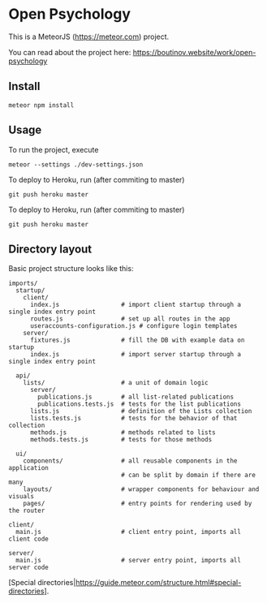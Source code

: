 # Open Psychology
This is a MeteorJS (https://meteor.com) project.

You can read about the project here: https://boutinov.website/work/open-psychology


## Install
```
meteor npm install
```


## Usage

To run the project, execute
```
meteor --settings ./dev-settings.json
```

To deploy to Heroku, run (after commiting to master)
```
git push heroku master
```

To deploy to Heroku, run (after commiting to master)
```
git push heroku master
```


## Directory layout

Basic project structure looks like this:

```
imports/
  startup/
    client/
      index.js                 # import client startup through a single index entry point
      routes.js                # set up all routes in the app
      useraccounts-configuration.js # configure login templates
    server/
      fixtures.js              # fill the DB with example data on startup
      index.js                 # import server startup through a single index entry point

  api/
    lists/                     # a unit of domain logic
      server/
        publications.js        # all list-related publications
        publications.tests.js  # tests for the list publications
      lists.js                 # definition of the Lists collection
      lists.tests.js           # tests for the behavior of that collection
      methods.js               # methods related to lists
      methods.tests.js         # tests for those methods

  ui/
    components/                # all reusable components in the application
                               # can be split by domain if there are many
    layouts/                   # wrapper components for behaviour and visuals
    pages/                     # entry points for rendering used by the router

client/
  main.js                      # client entry point, imports all client code

server/
  main.js                      # server entry point, imports all server code
```

[Special directories|https://guide.meteor.com/structure.html#special-directories].
